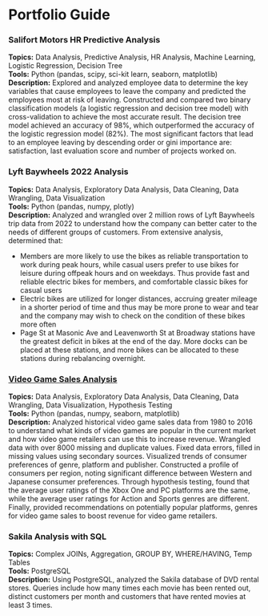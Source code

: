 # Portfolio Guide

### Salifort Motors HR Predictive Analysis
**Topics:** Data Analysis, Predictive Analysis, HR Analysis, Machine Learning, Logistic Regression, Decision Tree \
**Tools:** Python (pandas, scipy, sci-kit learn, seaborn, matplotlib) \
**Description:** Explored and analyzed employee data to determine the key variables that cause employees to leave the company and predicted the employees most at risk of leaving. Constructed and compared two binary classification models (a logistic regression and decision tree model) with cross-validation to achieve the most accurate result. The decision tree model achieved an accuracy of 98%, which outperformed the accuracy of the logistic regression model (82%). The most significant factors that lead to an employee leaving by descending order or gini importance are: satisfaction, last evaluation score and number of projects worked on.

### Lyft Baywheels 2022 Analysis 
**Topics:** Data Analysis, Exploratory Data Analysis, Data Cleaning, Data Wrangling, Data Visualization \
**Tools:** Python (pandas, numpy, plotly) \
**Description:** Analyzed and wrangled over 2 million rows of Lyft Baywheels trip data from 2022 to understand how the company can better cater to the needs of different groups of customers. From extensive analysis, determined that:
- Members are more likely to use the bikes as reliable transportation to work during peak hours, while casual users prefer to use bikes for leisure during offpeak hours and on weekdays. Thus provide fast and reliable electric bikes for members, and comfortable classic bikes for casual users 
- Electric bikes are utilized for longer distances, accruing greater mileage in a shorter period of time and thus may be more prone to wear and tear and the company may wish to check on the condition of these bikes more often
- Page St at Masonic Ave and Leavenworth St at Broadway stations have the greatest deficit in bikes at the end of the day. More docks can be placed at these stations, and more bikes can be allocated to these stations during rebalancing overnight. 


### [Video Game Sales Analysis](https://github.com/kuehbiko/01-Portfolio-Projects/tree/main/Video%20Game%20Sales%20Exploratory%20Analysis)
**Topics:** Data Analysis, Exploratory Data Analysis, Data Cleaning, Data Wrangling, Data Visualization, Hypothesis Testing \
**Tools:** Python (pandas, numpy, seaborn, matplotlib) \
**Description:** Analyzed historical video game sales data from 1980 to 2016 to understand what kinds of video games are popular in the current market and how video game retailers can use this to increase revenue. Wrangled data with over 8000 missing and duplicate values. Fixed data errors, filled in missing values using secondary sources. Visualized trends of consumer preferences of genre, platform and publisher. Constructed a profile of consumers per region, noting significant difference between Western and Japanese consumer preferences. Through hypothesis testing, found that the average user ratings of the Xbox One and PC platforms are the same, while the average user ratings for Action and Sports genres are different. Finally, provided recommendations on potentially popular platforms, genres for video game sales to boost revenue for video game retailers.

### Sakila Analysis with SQL
**Topics:** Complex JOINs, Aggregation, GROUP BY, WHERE/HAVING, Temp Tables \
**Tools:** PostgreSQL \
**Description:** Using PostgreSQL, analyzed the Sakila database of DVD rental stores. Queries include how many times each movie has been rented out, distinct customers per month and customers that have rented movies at least 3 times.

